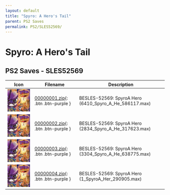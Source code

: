 ```yaml
---
layout: default
title: "Spyro: A Hero's Tail"
parent: PS2 Saves
permalink: PS2/SLES52569/
---
```

# Spyro: A Hero's Tail

## PS2 Saves - SLES52569

| Icon | Filename | Description |
|------|----------|-------------|
| ![Spyro: A Hero's Tail](icon0.png) | [00000001.zip](00000001.zip){: .btn .btn-purple } | BESLES-52569: SpyroA Hero (6410_Spyro_A_He_586117.max) |
| ![Spyro: A Hero's Tail](icon0.png) | [00000002.zip](00000002.zip){: .btn .btn-purple } | BESLES-52569: SpyroA Hero (2834_Spyro_A_He_317623.max) |
| ![Spyro: A Hero's Tail](icon0.png) | [00000003.zip](00000003.zip){: .btn .btn-purple } | BESLES-52569: SpyroA Hero (3304_Spyro_A_He_638775.max) |
| ![Spyro: A Hero's Tail](icon0.png) | [00000004.zip](00000004.zip){: .btn .btn-purple } | BESLES-52569: SpyroA Hero (1_SpyroA_Her_290905.max) |
